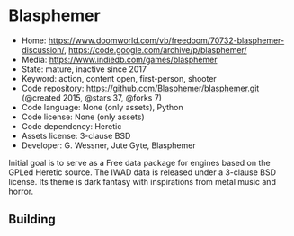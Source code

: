 # Blasphemer

- Home: https://www.doomworld.com/vb/freedoom/70732-blasphemer-discussion/, https://code.google.com/archive/p/blasphemer/
- Media: https://www.indiedb.com/games/blasphemer
- State: mature, inactive since 2017
- Keyword: action, content open, first-person, shooter
- Code repository: https://github.com/Blasphemer/blasphemer.git (@created 2015, @stars 37, @forks 7)
- Code language: None (only assets), Python
- Code license: None (only assets)
- Code dependency: Heretic
- Assets license: 3-clause BSD
- Developer: G. Wessner, Jute Gyte, Blasphemer

Initial goal is to serve as a Free data package for engines based on the GPLed Heretic source.
The IWAD data is released under a 3-clause BSD license. Its theme is dark fantasy with inspirations from metal music and horror.

## Building
